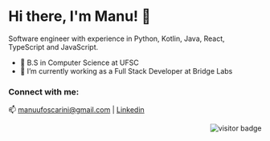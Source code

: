 
# Hi there, I'm Manu! 👋

Software engineer with experience in Python, Kotlin, Java, React, TypeScript and JavaScript. 

- 🔭 B.S in Computer Science at UFSC
- 👯 I’m currently working as a Full Stack Developer at Bridge Labs

### Connect with me:

:mailbox: manuufoscarini@gmail.com |
[Linkedin](https://www.linkedin.com/in/emanuelle-foscarini-a4a9b120a/)

<!-- ![Snake animation](https://github.com/manufoscarini/manufoscarini/blob/output/github-contribution-grid-snake.svg) -->
        
<div align='right'>
  <img src="https://visitor-badge.glitch.me/badge?page_id=manufoscarini.manufoscarini" alt="visitor badge"/>
</div>


